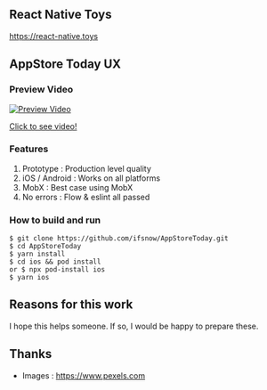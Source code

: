 ## React Native Toys
https://react-native.toys

## AppStore Today UX
### Preview Video
[![Preview Video](https://react-native.toys/project/images/appstore-today-github.png)](https://vimeo.com/324638512/df5a49c0ab)

[Click to see video!](https://vimeo.com/324638512/df5a49c0ab)

### Features
1. Prototype : Production level quality
2. iOS / Android : Works on all platforms
3. MobX : Best case using MobX
4. No errors : Flow & eslint all passed

### How to build and run

```shell
$ git clone https://github.com/ifsnow/AppStoreToday.git
$ cd AppStoreToday
$ yarn install
$ cd ios && pod install
or $ npx pod-install ios
$ yarn ios
```

## Reasons for this work
I hope this helps someone. If so, I would be happy to prepare these.

## Thanks
- Images : https://www.pexels.com
